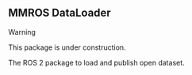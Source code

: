 ## MMROS DataLoader

> [!WARNING]
> This package is under construction.

The ROS 2 package to load and publish open dataset.
